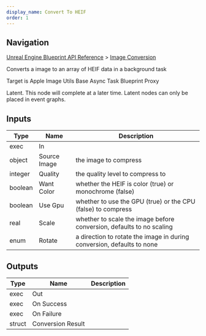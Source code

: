 ```yaml
---
display_name: Convert To HEIF
order: 1
---
```

## Navigation

[Unreal Engine Blueprint API Reference](https://dev.epicgames.com/documentation/en-us/unreal-engine/BlueprintAPI) > [Image Conversion](https://dev.epicgames.com/documentation/en-us/unreal-engine/BlueprintAPI/ImageConversion)

Converts a image to an array of HEIF data in a background task

Target is Apple Image Utils Base Async Task Blueprint Proxy

Latent. This node will complete at a later time. Latent nodes can only be placed in event graphs.

## Inputs

| Type | Name | Description |
| --- | --- | --- |
| exec | In |  |
| object | Source Image | the image to compress |
| integer | Quality | the quality level to compress to |
| boolean | Want Color | whether the HEIF is color (true) or monochrome (false) |
| boolean | Use Gpu | whether to use the GPU (true) or the CPU (false) to compress |
| real | Scale | whether to scale the image before conversion, defaults to no scaling |
| enum | Rotate | a direction to rotate the image in during conversion, defaults to none |

## Outputs

| Type | Name | Description |
| --- | --- | --- |
| exec | Out |  |
| exec | On Success |  |
| exec | On Failure |  |
| struct | Conversion Result |  |
